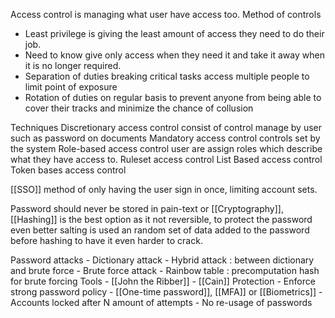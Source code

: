 Access control is managing what user have access too. 
Method of controls
-	Least privilege is giving the least amount of access they need to do their job. 
-	Need to know give only access when they need it and take it away when it is no longer required. 
-	Separation of duties breaking critical tasks access multiple people to limit point of exposure
-	Rotation of duties on regular basis to prevent anyone from being able to cover their tracks and minimize the chance of collusion 

Techniques 
Discretionary access control consist of control manage by user such as password on documents 
Mandatory access control controls set by the system
Role-based access control user are assign roles which describe what they have access to.
Ruleset access control 
List Based access control
Token bases access control 

[[SSO]] method of only having the user sign in once, limiting account sets. 

Password should never be stored in pain-text or [[Cryptography]], [[Hashing]] is the best option as it not reversible, to protect the password even better salting is used an random set of data added to the password before hashing to have it even harder to crack. 

Password attacks 
	-	Dictionary attack
	-	Hybrid attack : between dictionary and brute force
	-	Brute force attack
	-	Rainbow table : precomputation hash for brute forcing
	Tools
		-	 [[John the Ribber]]
		-	[[Cain]]
	Protection 
		-	Enforce strong password policy
		-	[[One-time password]], [[MFA]] or [[Biometrics]]
		-	Accounts locked after N amount of attempts 
		- 	No re-usage of passwords 
